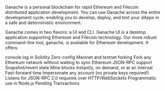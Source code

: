 Ganache is a personal blockchain for rapid Ethereum and Filecoin distributed application development. You can use Ganache across the entire development cycle; enabling you to develop, deploy, and test your dApps in a safe and deterministic environment.

Ganache comes in two flavors: a UI and CLI. Ganache UI is a desktop application supporting Ethereum and Filecoin technology. Our more robust command-line tool, ganache, is available for Ethereum development. It offers:

console.log in Solidity
Zero-config Mainnet and testnet forking
Fork any Ethereum network without waiting to sync
Ethereum JSON-RPC support
Snapshot/revert state
Mine blocks instantly, on demand, or at an interval
Fast-forward time
Impersonate any account (no private keys required!)
Listens for JSON-RPC 2.0 requests over HTTP/WebSockets
Programmatic use in Node.js
Pending Transactions